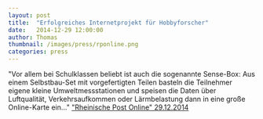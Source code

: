 ```yaml
---
layout: post
title:  "Erfolgreiches Internetprojekt für Hobbyforscher"
date:   2014-12-29 12:00:00
author: Thomas
thumbnail: /images/press/rponline.png
categories: press
---
```

"Vor allem bei Schulklassen beliebt ist auch die sogenannte Sense-Box: Aus einem Selbstbau-Set mit vorgefertigten Teilen basteln die Teilnehmer eigene kleine Umweltmessstationen und speisen die Daten über Luftqualität, Verkehrsaufkommen oder Lärmbelastung dann in eine große Online-Karte ein..."
<a href="http://www.rp-online.de/panorama/wissen/erfolgreiches-internetprojekt-fuer-hobbyforscher-aid-1.4764906" target="_blank">"Rheinische Post Online" 29.12.2014</a>
